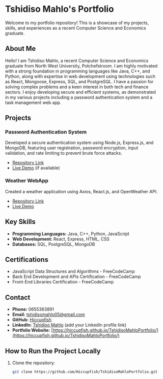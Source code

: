 

# Tshidiso Mahlo's Portfolio

Welcome to my portfolio repository! This is a showcase of my projects, skills, and experiences as a recent Computer Science and Economics graduate. 

## About Me

Hello! I am Tshidiso Mahlo, a recent Computer Science and Economics graduate from North West University, Potchefstroom. I am highly motivated with a strong foundation in programming languages like Java, C++, and Python, along with expertise in web development using technologies such as React, Mongoose, Express, SQL, and PostgreSQL. I have a passion for solving complex problems and a keen interest in both tech and finance sectors. I enjoy developing secure and efficient systems, as demonstrated in my various projects including a password authentication system and a task management web app.

## Projects

### Password Authentication System
Developed a secure authentication system using Node.js, Express.js, and MongoDB, featuring user registration, password encryption, input validation, and rate limiting to prevent brute force attacks.
- [Repository Link](https://github.com/Hiccupfish/UserAuthentication)
- [Live Demo](#) (if available)

### Weather WebApp
Created a weather application using Axios, React.js, and OpenWeather API.
- [Repository Link](https://github.com/Hiccupfish/WatheWebApp)
- [Live Demo](https://hiccupfish.github.io/WeatherWebApp)

## Key Skills

- **Programming Languages:** Java, C++, Python, JavaScript
- **Web Development:** React, Express, HTML, CSS
- **Databases:** SQL, PostgreSQL, MongoDB

## Certifications

- JavaScript Data Structures and Algorithms - FreeCodeCamp
- Back End Development and APIs Certification - FreeCodeCamp
- Front-End Libraries Certification - FreeCodeCamp

## Contact

- **Phone:** 0655363891
- **Email:** [tshidisomahlo05@gmail.com](mailto:tshidisomahlo05@gmail.com)
- **GitHub:** [Hiccupfish](https://github.com/Hiccupfish)
- **LinkedIn:** [Tshidiso Mahlo](#) (add your LinkedIn profile link)
- **Portfolio Website:** [https://hiccupfish.github.io/TshidisoMahloPortfolio/](https://hiccupfish.github.io/TshidisoMahloPortfolio/)

## How to Run the Project Locally

1. Clone the repository:
   ```sh
   git clone https://github.com/Hiccupfish/TshidisoMahloPortfolio.git
